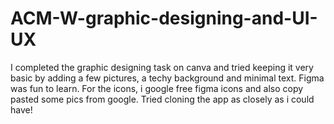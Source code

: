 # ACM-W-graphic-designing-and-UI-UX
I completed the graphic designing task on canva and tried keeping it very basic by adding a few pictures, a techy background and minimal text. Figma was fun to learn. For the icons, i google free figma icons and also copy pasted some pics from google. Tried cloning the app as closely as i could have!

